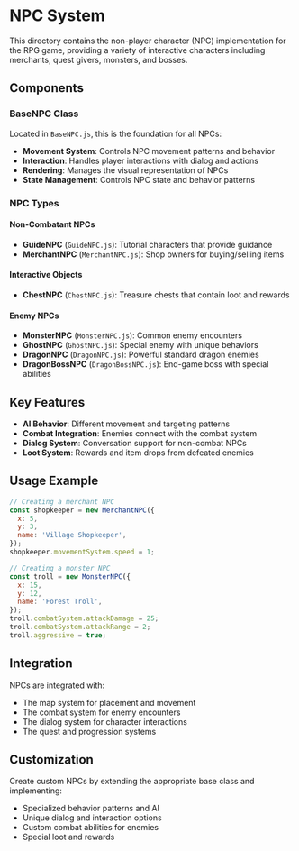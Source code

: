 # NPC System

This directory contains the non-player character (NPC) implementation for the RPG game, providing a variety of interactive characters including merchants, quest givers, monsters, and bosses.

## Components

### BaseNPC Class

Located in `BaseNPC.js`, this is the foundation for all NPCs:

- **Movement System**: Controls NPC movement patterns and behavior
- **Interaction**: Handles player interactions with dialog and actions
- **Rendering**: Manages the visual representation of NPCs
- **State Management**: Controls NPC state and behavior patterns

### NPC Types

#### Non-Combatant NPCs

- **GuideNPC** (`GuideNPC.js`): Tutorial characters that provide guidance
- **MerchantNPC** (`MerchantNPC.js`): Shop owners for buying/selling items

#### Interactive Objects

- **ChestNPC** (`ChestNPC.js`): Treasure chests that contain loot and rewards

#### Enemy NPCs

- **MonsterNPC** (`MonsterNPC.js`): Common enemy encounters
- **GhostNPC** (`GhostNPC.js`): Special enemy with unique behaviors
- **DragonNPC** (`DragonNPC.js`): Powerful standard dragon enemies
- **DragonBossNPC** (`DragonBossNPC.js`): End-game boss with special abilities

## Key Features

- **AI Behavior**: Different movement and targeting patterns
- **Combat Integration**: Enemies connect with the combat system
- **Dialog System**: Conversation support for non-combat NPCs
- **Loot System**: Rewards and item drops from defeated enemies

## Usage Example

```javascript
// Creating a merchant NPC
const shopkeeper = new MerchantNPC({
  x: 5, 
  y: 3,
  name: 'Village Shopkeeper',
});
shopkeeper.movementSystem.speed = 1;

// Creating a monster NPC
const troll = new MonsterNPC({
  x: 15, 
  y: 12,
  name: 'Forest Troll',
});
troll.combatSystem.attackDamage = 25;
troll.combatSystem.attackRange = 2;
troll.aggressive = true;
```

## Integration

NPCs are integrated with:

- The map system for placement and movement
- The combat system for enemy encounters
- The dialog system for character interactions
- The quest and progression systems

## Customization

Create custom NPCs by extending the appropriate base class and implementing:

- Specialized behavior patterns and AI
- Unique dialog and interaction options
- Custom combat abilities for enemies
- Special loot and rewards
